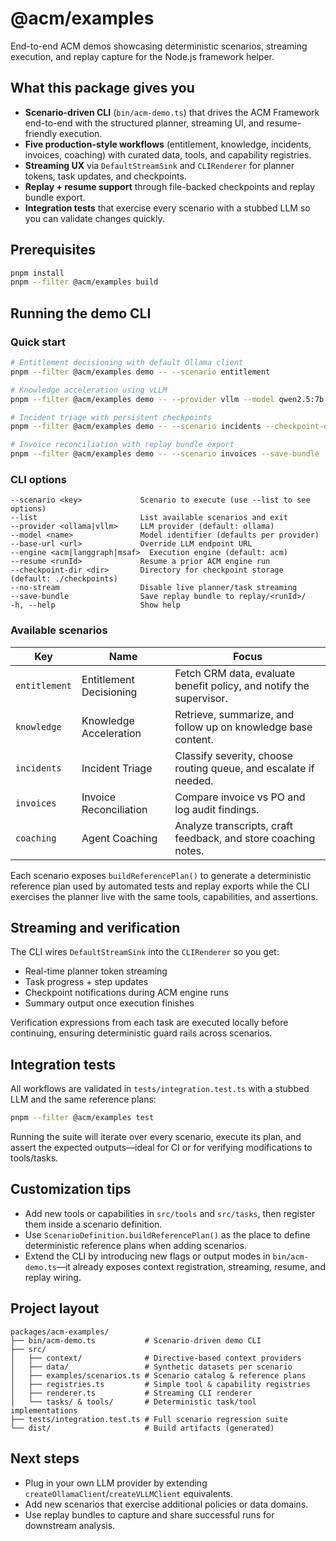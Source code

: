 # @acm/examples

End-to-end ACM demos showcasing deterministic scenarios, streaming execution, and replay capture for the Node.js framework helper.

## What this package gives you

- **Scenario-driven CLI** (`bin/acm-demo.ts`) that drives the ACM Framework end-to-end with the structured planner, streaming UI, and resume-friendly execution.
- **Five production-style workflows** (entitlement, knowledge, incidents, invoices, coaching) with curated data, tools, and capability registries.
- **Streaming UX** via `DefaultStreamSink` and `CLIRenderer` for planner tokens, task updates, and checkpoints.
- **Replay + resume support** through file-backed checkpoints and replay bundle export.
- **Integration tests** that exercise every scenario with a stubbed LLM so you can validate changes quickly.

## Prerequisites

```bash
pnpm install
pnpm --filter @acm/examples build
```

## Running the demo CLI

### Quick start

```bash
# Entitlement decisioning with default Ollama client
pnpm --filter @acm/examples demo -- --scenario entitlement

# Knowledge acceleration using vLLM
pnpm --filter @acm/examples demo -- --provider vllm --model qwen2.5:7b --scenario knowledge

# Incident triage with persistent checkpoints
pnpm --filter @acm/examples demo -- --scenario incidents --checkpoint-dir ./tmp/checkpoints

# Invoice reconciliation with replay bundle export
pnpm --filter @acm/examples demo -- --scenario invoices --save-bundle
```

### CLI options

```text
--scenario <key>             Scenario to execute (use --list to see options)
--list                       List available scenarios and exit
--provider <ollama|vllm>     LLM provider (default: ollama)
--model <name>               Model identifier (defaults per provider)
--base-url <url>             Override LLM endpoint URL
--engine <acm|langgraph|msaf>  Execution engine (default: acm)
--resume <runId>             Resume a prior ACM engine run
--checkpoint-dir <dir>       Directory for checkpoint storage (default: ./checkpoints)
--no-stream                  Disable live planner/task streaming
--save-bundle                Save replay bundle to replay/<runId>/
-h, --help                   Show help
```

### Available scenarios

| Key | Name | Focus |
| --- | ---- | ----- |
| `entitlement` | Entitlement Decisioning | Fetch CRM data, evaluate benefit policy, and notify the supervisor. |
| `knowledge` | Knowledge Acceleration | Retrieve, summarize, and follow up on knowledge base content. |
| `incidents` | Incident Triage | Classify severity, choose routing queue, and escalate if needed. |
| `invoices` | Invoice Reconciliation | Compare invoice vs PO and log audit findings. |
| `coaching` | Agent Coaching | Analyze transcripts, craft feedback, and store coaching notes. |

Each scenario exposes `buildReferencePlan()` to generate a deterministic reference plan used by automated tests and replay exports while the CLI exercises the planner live with the same tools, capabilities, and assertions.

## Streaming and verification

The CLI wires `DefaultStreamSink` into the `CLIRenderer` so you get:

- Real-time planner token streaming
- Task progress + step updates
- Checkpoint notifications during ACM engine runs
- Summary output once execution finishes

Verification expressions from each task are executed locally before continuing, ensuring deterministic guard rails across scenarios.

## Integration tests

All workflows are validated in `tests/integration.test.ts` with a stubbed LLM and the same reference plans:

```bash
pnpm --filter @acm/examples test
```

Running the suite will iterate over every scenario, execute its plan, and assert the expected outputs—ideal for CI or for verifying modifications to tools/tasks.

## Customization tips

- Add new tools or capabilities in `src/tools` and `src/tasks`, then register them inside a scenario definition.
- Use `ScenarioDefinition.buildReferencePlan()` as the place to define deterministic reference plans when adding scenarios.
- Extend the CLI by introducing new flags or output modes in `bin/acm-demo.ts`—it already exposes context registration, streaming, resume, and replay wiring.

## Project layout

```text
packages/acm-examples/
├── bin/acm-demo.ts           # Scenario-driven demo CLI
├── src/
│   ├── context/              # Directive-based context providers
│   ├── data/                 # Synthetic datasets per scenario
│   ├── examples/scenarios.ts # Scenario catalog & reference plans
│   ├── registries.ts         # Simple tool & capability registries
│   ├── renderer.ts           # Streaming CLI renderer
│   └── tasks/ & tools/       # Deterministic task/tool implementations
├── tests/integration.test.ts # Full scenario regression suite
└── dist/                     # Build artifacts (generated)
```

## Next steps

- Plug in your own LLM provider by extending `createOllamaClient`/`createVLLMClient` equivalents.
- Add new scenarios that exercise additional policies or data domains.
- Use replay bundles to capture and share successful runs for downstream analysis.
